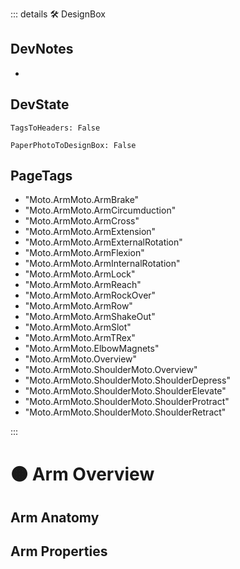 ::: details 🛠 <dev>DesignBox</dev>

## DevNotes

-

## DevState

`TagsToHeaders: False`

`PaperPhotoToDesignBox: False`

<h2>PageTags</h2>

- "Moto.ArmMoto.ArmBrake"
- "Moto.ArmMoto.ArmCircumduction"
- "Moto.ArmMoto.ArmCross"
- "Moto.ArmMoto.ArmExtension"
- "Moto.ArmMoto.ArmExternalRotation"
- "Moto.ArmMoto.ArmFlexion"
- "Moto.ArmMoto.ArmInternalRotation"
- "Moto.ArmMoto.ArmLock"
- "Moto.ArmMoto.ArmReach"
- "Moto.ArmMoto.ArmRockOver"
- "Moto.ArmMoto.ArmRow"
- "Moto.ArmMoto.ArmShakeOut"
- "Moto.ArmMoto.ArmSlot"
- "Moto.ArmMoto.ArmTRex"
- "Moto.ArmMoto.ElbowMagnets"
- "Moto.ArmMoto.Overview"
- "Moto.ArmMoto.ShoulderMoto.Overview"
- "Moto.ArmMoto.ShoulderMoto.ShoulderDepress"
- "Moto.ArmMoto.ShoulderMoto.ShoulderElevate"
- "Moto.ArmMoto.ShoulderMoto.ShoulderProtract"
- "Moto.ArmMoto.ShoulderMoto.ShoulderRetract"

:::

# 🟠 <moto>Arm Overview</moto>

## Arm Anatomy

## Arm Properties








